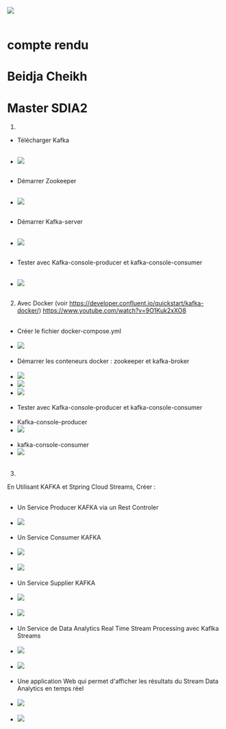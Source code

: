 <img src="captures/img.png"><br><br>
<h2></h2>
<h1>compte rendu</h1>
<h1>Beidja Cheikh</h1>
<h1>Master SDIA2</h1>

1.
- Télécharger Kafka<br><br>
- <img src="captures/img2.png"><br><br>

- Démarrer Zookeeper <br><br>
- <img src="captures/img3.png"><br><br>

- Démarrer Kafka-server<br><br>
- <img src="captures/img4.png"><br><br>

- Tester avec Kafka-console-producer et kafka-console-consumer <br><br>
- <img src="captures/img5.png"><br><br>

2. Avec Docker (voir https://developer.confluent.io/quickstart/kafka-docker/)
   https://www.youtube.com/watch?v=9O1Kuk2xXO8 <br><br>
- Créer le fichier docker-compose.yml<br><br>
- <img src="captures/img6.png"><br><br>
- Démarrer les conteneurs docker : zookeeper et kafka-broker<br><br>
-  <img src="captures/img7.png">
- <img src="captures/img8.png">
- <img src="captures/img9.png"><br><br>
- Tester avec Kafka-console-producer et kafka-console-consumer<br><br>
- Kafka-console-producer
- <img src="captures/img10.png"><br><br>
- kafka-console-consumer
- <img src="captures/img11.png"><br><br>
3.
En Utilisant KAFKA et Stpring Cloud Streams, Créer :<br><br>
- Un Service Producer KAFKA via un Rest Controler <br><br>
- <img src="captures/img12.png"><br><br>
- Un Service Consumer KAFKA<br><br>
- <img src="captures/img13.png"><br><br>
- <img src="captures/img19.png"><br><br>
- Un Service Supplier KAFKA<br><br>
- <img src="captures/img14.png"><br><br>
- <img src="captures/img20.png"><br><br>
- Un Service de Data Analytics Real Time Stream Processing avec Kaflka Streams<br><br>
- <img src="captures/img15.png"><br><br>
- <img src="captures/img18.png"><br><br>
- Une application Web qui permet d'afficher les résultats du Stream Data Analytics en temps réel<br><br>
- <img src="captures/img16.png"><br><br>
- <img src="captures/img17.png"><br><br>